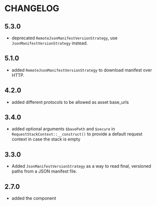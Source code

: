 CHANGELOG
=========

5.3.0
-----

 * deprecated `RemoteJsonManifestVersionStrategy`, use `JsonManifestVersionStrategy` instead.

5.1.0
-----

 * added `RemoteJsonManifestVersionStrategy` to download manifest over HTTP.

4.2.0
-----

 * added different protocols to be allowed as asset base_urls

3.4.0
-----

 * added optional arguments `$basePath` and `$secure` in `RequestStackContext::__construct()`
   to provide a default request context in case the stack is empty

3.3.0
-----
 * Added `JsonManifestVersionStrategy` as a way to read final,
   versioned paths from a JSON manifest file.

2.7.0
-----

 * added the component
